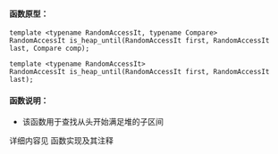 
#### 函数原型：
```
template <typename RandomAccessIt, typename Compare>
RandomAccessIt is_heap_until(RandomAccessIt first, RandomAccessIt last, Compare comp);

template <typename RandomAccessIt>
RandomAccessIt is_heap_until(RandomAccessIt first, RandomAccessIt last);
```

#### 函数说明：
* 该函数用于查找从头开始满足堆的子区间

详细内容见 函数实现及其注释

